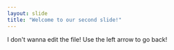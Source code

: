```yaml
---
layout: slide
title: "Welcome to our second slide!"
---
```

I don't wanna edit the file!
Use the left arrow to go back!
